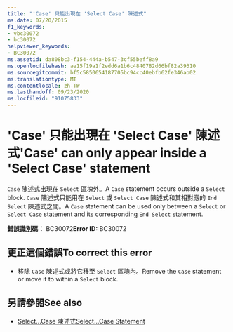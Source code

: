 ```yaml
---
title: "'Case' 只能出現在 'Select Case' 陳述式"
ms.date: 07/20/2015
f1_keywords:
- vbc30072
- bc30072
helpviewer_keywords:
- BC30072
ms.assetid: da808bc3-f154-444a-b547-3cf55beff8a9
ms.openlocfilehash: ae15f19a1f2edd6a1b6c4840782d66bf82a39310
ms.sourcegitcommit: bf5c5850654187705bc94cc40ebfb62fe346ab02
ms.translationtype: MT
ms.contentlocale: zh-TW
ms.lasthandoff: 09/23/2020
ms.locfileid: "91075833"
---
```

# <a name="case-can-only-appear-inside-a-select-case-statement"></a><span data-ttu-id="33c2f-102">'Case' 只能出現在 'Select Case' 陳述式</span><span class="sxs-lookup"><span data-stu-id="33c2f-102">'Case' can only appear inside a 'Select Case' statement</span></span>

<span data-ttu-id="33c2f-103">`Case` 陳述式出現在 `Select` 區塊外。</span><span class="sxs-lookup"><span data-stu-id="33c2f-103">A `Case` statement occurs outside a `Select` block.</span></span> <span data-ttu-id="33c2f-104">`Case` 陳述式只能用在 `Select` 或 `Select Case` 陳述式和其相對應的 `End Select` 陳述式之間。</span><span class="sxs-lookup"><span data-stu-id="33c2f-104">A `Case` statement can be used only between a `Select` or `Select Case` statement and its corresponding `End Select` statement.</span></span>  
  
 <span data-ttu-id="33c2f-105">**錯誤識別碼：** BC30072</span><span class="sxs-lookup"><span data-stu-id="33c2f-105">**Error ID:** BC30072</span></span>  
  
## <a name="to-correct-this-error"></a><span data-ttu-id="33c2f-106">更正這個錯誤</span><span class="sxs-lookup"><span data-stu-id="33c2f-106">To correct this error</span></span>  
  
- <span data-ttu-id="33c2f-107">移除 `Case` 陳述式或將它移至 `Select` 區塊內。</span><span class="sxs-lookup"><span data-stu-id="33c2f-107">Remove the `Case` statement or move it to within a `Select` block.</span></span>  
  
## <a name="see-also"></a><span data-ttu-id="33c2f-108">另請參閱</span><span class="sxs-lookup"><span data-stu-id="33c2f-108">See also</span></span>

- [<span data-ttu-id="33c2f-109">Select...Case 陳述式</span><span class="sxs-lookup"><span data-stu-id="33c2f-109">Select...Case Statement</span></span>](../language-reference/statements/select-case-statement.md)
